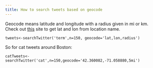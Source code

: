 ```yaml
---
title: How to search tweets based on geocode
---
```


Geocode means latitude and longitude with a radius given in mi or km. Check out [this](http://www.latlong.net/) site to get lat and lon from location name.

	tweets<-searchTwitter('term',n=150, geocode='lat,lon,radius')

So for cat tweets around Boston:

	catTweets<-searchTwitter('cat',n=150,geocode='42.360082,-71.058880,5mi')